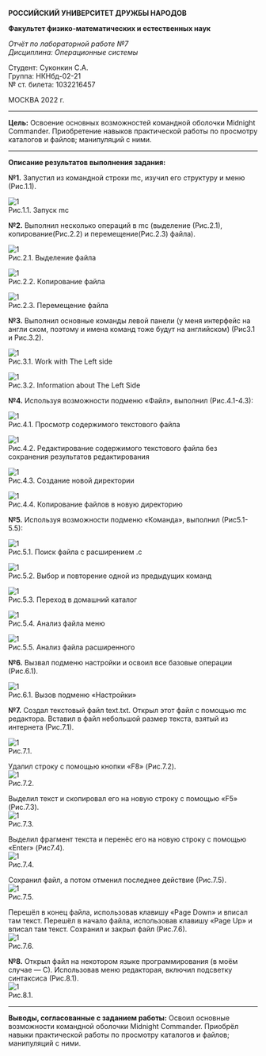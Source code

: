 **РОССИЙСКИЙ УНИВЕРСИТЕТ ДРУЖБЫ НАРОДОВ**

**Факультет физико-математических и естественных наук**

*Отчёт по лабораторной работе №7  
Дисциплина: Операционные системы*

Студент: Суконкин С.А.  
Группа: НКНбд-02-21  
№ ст. билета: 1032216457                                       

МОСКВА
2022 г.

---

**Цель:**
Освоение основных возможностей командной оболочки Midnight Commander. Приобретение навыков практической работы по просмотру каталогов и файлов; манипуляций с ними.

---

**Описание результатов выполнения задания:**

**№1.**
Запустил из командной строки mc, изучил его структуру и меню (Рис.1.1).

![1](https://github.com/sasukonkin/Otchyoty/blob/main/New%20folder%20(7)/7.1.1.png?raw=true)  
Рис.1.1. Запуск mc

**№2.** 
Выполнил несколько операций в mc (выделение (Рис.2.1), копирование(Рис.2.2) и перемещение(Рис.2.3) файла).

![1](https://github.com/sasukonkin/Otchyoty/blob/main/New%20folder%20(7)/7.2.1.png?raw=true)  
Рис.2.1. Выделение файла

![1](https://github.com/sasukonkin/Otchyoty/blob/main/New%20folder%20(7)/7.2.2.png?raw=true)  
Рис.2.2. Копирование файла

![1](https://github.com/sasukonkin/Otchyoty/blob/main/New%20folder%20(7)/7.2.3.png?raw=true)  
Рис.2.3. Перемещение файла

**№3.**
Выполнил основные команды левой панели (у меня интерфейс на англи	ском, поэтому и имена команд тоже будут на английском) (Рис3.1 и Рис.3.2).

![1](https://github.com/sasukonkin/Otchyoty/blob/main/New%20folder%20(7)/7.3.1.png?raw=true)  
Рис.3.1. Work with The Left side

![1](https://github.com/sasukonkin/Otchyoty/blob/main/New%20folder%20(7)/7.3.2.png?raw=true)  
Рис.3.2. Information about The Left Side

**№4.**
Используя возможности подменю «Файл», выполнил (Рис.4.1-4.3):

![1](https://github.com/sasukonkin/Otchyoty/blob/main/New%20folder%20(7)/7.4.1.png?raw=true)  
Рис.4.1. Просмотр содержимого текстового файла

![1](https://github.com/sasukonkin/Otchyoty/blob/main/New%20folder%20(7)/7.4.2.png?raw=true)  
Рис.4.2. Редактирование содержимого текстового файла без сохранения результатов редактирования

![1](https://github.com/sasukonkin/Otchyoty/blob/main/New%20folder%20(7)/7.4.3.png?raw=true)  
Рис.4.3. Создание новой директории

![1](https://github.com/sasukonkin/Otchyoty/blob/main/New%20folder%20(7)/7.4.4.png?raw=true)  
Рис.4.4. Копирование файлов в новую директорию

**№5.**
Используя возможности подменю «Команда», выполнил (Рис5.1-5.5): 

![1](https://github.com/sasukonkin/Otchyoty/blob/main/New%20folder%20(7)/7.5.1.png?raw=true)  
Рис.5.1. Поиск файла с расширением .c

![1](https://github.com/sasukonkin/Otchyoty/blob/main/New%20folder%20(7)/7.5.2.png?raw=true)  
Рис.5.2. Выбор и повторение одной из предыдущих команд

![1](https://github.com/sasukonkin/Otchyoty/blob/main/New%20folder%20(7)/7.5.3.png?raw=true)  
Рис.5.3. Переход в домашний каталог

![1](https://github.com/sasukonkin/Otchyoty/blob/main/New%20folder%20(7)/7.5.4.png?raw=true)  
Рис.5.4. Анализ файла меню

![1](https://github.com/sasukonkin/Otchyoty/blob/main/New%20folder%20(7)/7.5.5.png?raw=true)  
Рис.5.5. Анализ файла расширенного

**№6.**
Вызвал подменю настройки и освоил все базовые операции (Рис.6.1).

![1](https://github.com/sasukonkin/Otchyoty/blob/main/New%20folder%20(7)/7.6.1.png?raw=true)  
Рис.6.1. Вызов подменю «Настройки»

**№7.**
Создал текстовый файл text.txt. Открыл этот файл с помощью mc редактора. Вставил в файл небольшой размер текста, взятый из интернета (Рис.7.1).

![1](https://github.com/sasukonkin/Otchyoty/blob/main/New%20folder%20(7)/7.7.1.png?raw=true)  
Рис.7.1. 

Удалил строку с помощью кнопки «F8» (Рис.7.2).  
![1](https://github.com/sasukonkin/Otchyoty/blob/main/New%20folder%20(7)/7.7.2.png?raw=true)  
Рис.7.2.

Выделил текст и скопировал его на новую строку с помощью «F5» (Рис.7.3).  
![1](https://github.com/sasukonkin/Otchyoty/blob/main/New%20folder%20(7)/7.7.3.png?raw=true)  
Рис.7.3.

Выделил фрагмент текста и перенёс его на новую строку с помощью «Enter» (Рис7.4).  
![1](https://github.com/sasukonkin/Otchyoty/blob/main/New%20folder%20(7)/7.7.4.png?raw=true)  
Рис.7.4.

Сохранил файл, а потом отменил последнее действие (Рис.7.5).  
![1](https://github.com/sasukonkin/Otchyoty/blob/main/New%20folder%20(7)/7.7.5.png?raw=true)  
Рис.7.5.

Перешёл в конец файла, использовав клавишу «Page Down» и вписал там текст. Перешёл в начало файла, использовав клавишу «Page Up» и вписал там текст.  Сохранил и закрыл файл (Рис.7.6).  
![1](https://github.com/sasukonkin/Otchyoty/blob/main/New%20folder%20(7)/7.7.6.png?raw=true)  
Рис.7.6.

**№8.**
Открыл файл на некотором языке программирования (в моём случае — С). Использовав меню редакторая, включил подсветку синтаксиса (Рис.8.1).  
![1](https://github.com/sasukonkin/Otchyoty/blob/main/New%20folder%20(7)/7.8.1.png?raw=true)  
Рис.8.1.

---

**Выводы, согласованные с заданием работы:**
Освоил основные возможности командной оболочки Midnight Commander. Приобрёл навыки практической работы по просмотру каталогов и файлов; манипуляций с ними.

